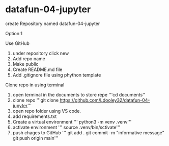 # datafun-04-jupyter

create Repository named datafun-04-jupyter

Option 1

Use GitHub 
1. under repository click new
2. Add repo name
3. Make public 
4. Create README.md file 
5. Add .gitignore file using phython template

Clone repo in using terminal 
1. open terminal in the documents to store repe
    '''cd documents''
2. clone repo 
    '''git clone https://github.com/Ldooley32/datafun-04-jupyter'''
3. open repo folder using VS code.
4. add requirements.txt
5. Create a virtual environment
    ''' python3 -m venv .venv'''
6. activate environment
    ''' source .venv/bin/sctivate'''
7. push chages to GitHub
    ''' git add .
        git commit -m "informative message"
        git push origin main'''



